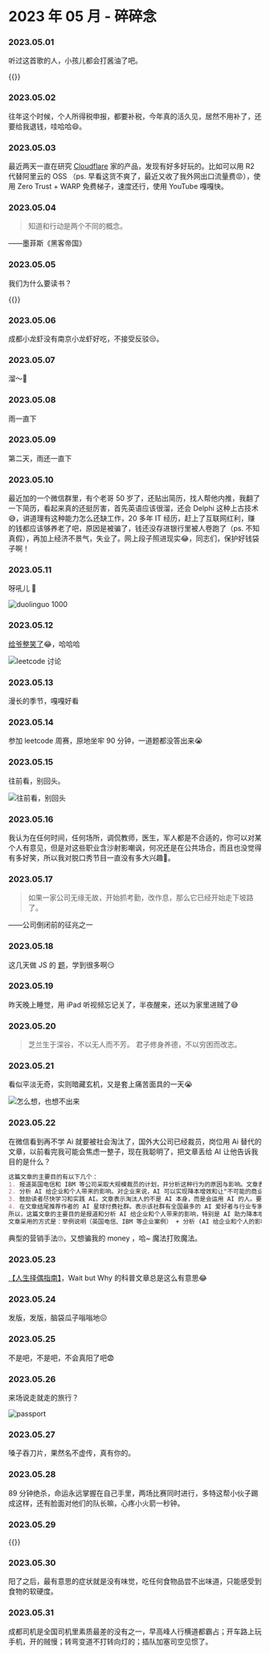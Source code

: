 # 2023 年 05 月 - 碎碎念


### 2023.05.01
听过这首歌的人，小孩儿都会打酱油了吧。

{{<youtube M2MofcPjonU>}}

### 2023.05.02
往年这个时候，个人所得税申报，都要补税，今年真的活久见，居然不用补了，还要给我退钱，哇哈哈😄。

### 2023.05.03
最近两天一直在研究 [Cloudflare](https://www.cloudflare.com/) 家的产品，发现有好多好玩的。比如可以用 R2 代替阿里云的 OSS （ps. 早看这货不爽了，最近又收了我外网出口流量费😡），使用 Zero Trust + WARP 免费梯子，速度还行，使用 YouTube 嘎嘎快。

### 2023.05.04

> 知道和行动是两个不同的概念。

——墨菲斯《黑客帝国》

### 2023.05.05
我们为什么要读书？

{{<bilibili BV1BK411L7DJ>}}

### 2023.05.06
成都小龙虾没有南京小龙虾好吃，不接受反驳😒。

### 2023.05.07
溜～👀

### 2023.05.08
雨一直下

### 2023.05.09
第二天，雨还一直下

### 2023.05.10
最近加的一个微信群里，有个老哥 50 岁了，还贴出简历，找人帮他内推，我翻了一下简历，看起来真的还挺厉害，首先英语应该很溜，还会 Delphi 这种上古技术😅，讲道理有这种能力怎么还缺工作，20 多年 IT 经历，赶上了互联网红利，赚的钱都应该够养老了吧，原因是被骗了，钱还没存进银行里被人卷跑了（ps. 不知真假），再加上经济不景气，失业了。网上段子照进现实😂，同志们，保护好钱袋子啊！

### 2023.05.11
呀吼儿 🚀

![duolinguo 1000](https://image.ericzzz.com/2023/05/11/f8ea7248-08a4-48d6-9b38-df2eb1458808.jpg)

### 2023.05.12
[给爷整笑了](https://leetcode.cn/problems/lwyVBB/comments/)😂，哈哈哈

![leetcode 讨论](https://image.ericzzz.com/2023/05/12/ccbaec7d-f604-42a0-aca5-a2402b042848.png)

### 2023.05.13
漫长的季节，嘎嘎好看

### 2023.05.14
参加 leetcode 周赛，原地坐牢 90 分钟，一道题都没答出来😭

### 2023.05.15
往前看，别回头。

![往前看，别回头](https://image.ericzzz.com/2023/05/15/2770d816d9d82d42660482f797144dd2.jpg)

### 2023.05.16
我认为在任何时间，任何场所，调侃教师，医生，军人都是不合适的，你可以对某个人有意见，但是对这些职业含沙射影嘲讽，何况还是在公共场合，而且也没觉得有多好笑，所以我对脱口秀节目一直没有多大兴趣🥲。

### 2023.05.17
> 如果一家公司无缘无故，开始抓考勤，改作息，那么它已经开始走下坡路了。

——公司倒闭前的征兆之一

### 2023.05.18
这几天做 JS 的 [题](https://leetcode.cn/circle/discuss/jE87x7/)，学到很多啊😏

### 2023.05.19
昨天晚上睡觉，用 iPad 听视频忘记关了，半夜醒来，还以为家里进贼了😅

### 2023.05.20
> 芝兰生于深谷，不以无人而不芳。
> 君子修身养德，不以穷困而改志。

### 2023.05.21
看似平淡无奇，实则暗藏玄机，又是套上痛苦面具的一天😭

![怎么想，也想不出来](https://image.ericzzz.com/2023/05/21/ea9fb416034a0824e2eea3c1e312c039.png)

### 2023.05.22
在微信看到再不学 Ai 就要被社会淘汰了，国外大公司已经裁员，岗位用 Ai 替代的文章，以前看完我可能会焦虑一整子，现在我聪明了，把文章丢给 AI 让他告诉我目的是什么？
```md
这篇文章的主要目的有以下几个：
1. 报道英国电信和 IBM 等公司采取大规模裁员的计划，并分析这种行为的原因与影响。文章表示这主要是因为这些企业采用了 AI 和数字化技术，实现了降本增效，所以进行了裁员。
2. 分析 AI 给企业和个人带来的影响。对企业来说，AI 可以实现降本增效和让"不可能的商业变为可能"。对个人来说，掌握 AI 可以成为"超级个体", 提高工作效率和创造新的商业机会。
3. 鼓励读者尽快学习和实践 AI。文章表示淘汰人的不是 AI 本身，而是会运用 AI 的人。要采取正确的选择，需要尽快学习和实践 AI。
4. 在文章结尾推荐作者的 AI 星球付费社群。表示该社群有全国最多的 AI 爱好者与行业专家，最好的课程内容，并且新加入者有三天的退款期。
所以，这篇文章的主要目的是报道和分析 AI 给企业和个人带来的影响，特别是 AI 助力降本增效和创新商业模式方面，鼓励读者学习 AI 以应对这种影响并抓住机会；以及推广作者自己的 AI 学习社群。
文章采用的方式是：举例说明（英国电信、IBM 等企业案例） + 分析 (AI 给企业和个人的影响） + 建议（学习 AI) + 推广 (AI 星球）, 这是一种比较典型的内容营销手法。
```
典型的营销手法🙄，又想骗我的 money ，哈~ 魔法打败魔法。

### 2023.05.23
[【人生择偶指南】](https://mp.weixin.qq.com/s/6T3lS81tnkTIlkiPR-I5GA)，Wait but Why 的科普文章总是这么有意思😂

### 2023.05.24
发版，发版，脑袋瓜子嗡嗡地😖

### 2023.05.25
不是吧，不是吧，不会真阳了吧😨

### 2023.05.26
来场说走就走的旅行？

![passport](https://image.ericzzz.com/2023/05/27/2eea5e8797a66ac2c79e7b77458fd1b3.jpg)

### 2023.05.27
嗓子吞刀片，果然名不虚传，真有你的。

### 2023.05.28
89 分钟绝杀，命运永远掌握在自己手里，两场比赛同时进行，多特这帮小伙子踢成这样，还有脸面对他们的队长嘛，心疼小火箭一秒钟。

### 2023.05.29
{{<youtube vMnQDhnGiqM>}}

### 2023.05.30
阳了之后，最有意思的症状就是没有味觉，吃任何食物品尝不出味道，只能感受到食物的软硬度。

### 2023.05.31
成都司机是全国司机里素质最差的没有之一，早高峰人行横道都霸占；开车路上玩手机，开的贼慢；转弯变道不打转向灯的；插队加塞司空见惯了。

